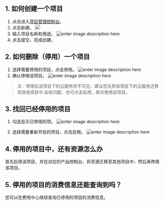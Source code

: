 
## 1. 如何创建一个项目
1. 点击进入[项目管理控制台](http://console.tce.fsphere.cn/project)。
2. 点击新建。
![](http://imgcache.tce.fsphere.cn/static/mc.qcloudimg.com/static/img/b874434e856f263b7efb034c801899d3/1.png)
3. 输入项目名称和用途。
![enter image description here](http://imgcache.tce.fsphere.cn/static/mc.qcloudimg.com/static/img/36e4a1614460b991c0af67c293762141/2.png)
4. 点击提交，完成创建。


## 2. 如何删除（停用）一个项目
1. 选择需要停用的项目，点击停用。
![enter image description here](http://imgcache.tce.fsphere.cn/static/mc.qcloudimg.com/static/img/836c707687294ccad4d8cdac181fc0a9/3.png)
2. 确认停用该项目。
![enter image description here](http://imgcache.tce.fsphere.cn/static/mc.qcloudimg.com/static/img/2706f37ae7513e5915f60a86ce6a7a03/4.png)

>注：停用后该项目下的云服务将不可见，建议您先把该项目下的云服务迁移至其他项目中.如有问题，也可点击启用，再次使用该项目。

## 3. 找回已经停用的项目
1. 勾选显示已停用的项。
![enter image description here](http://imgcache.tce.fsphere.cn/static/mc.qcloudimg.com/static/img/94d0f7c369fa087ec744d69a26542bac/5.png)

2. 选择需要重新开启的项目，点击启用。
![enter image description here](http://imgcache.tce.fsphere.cn/static/mc.qcloudimg.com/static/img/e4b5f60e3667cc3d4ad9c0dfb765a518/6.png)

## 4. 停用的项目中，还有资源怎么办
首先启用该项目，并在对应的产品控制台，将资源迁移至其他项目中，然后再停用该项目。

## 5. 停用的项目的消费信息还能查询到吗？
您可以在费用中心继续查询已停用的项目的消费信息。
